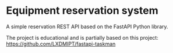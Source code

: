 # Equipment reservation system
A simple reservation REST API based on the FastAPI Python library.

The project is educational and is partially based on this project: https://github.com/LXDMIPT/fastapi-taskman
